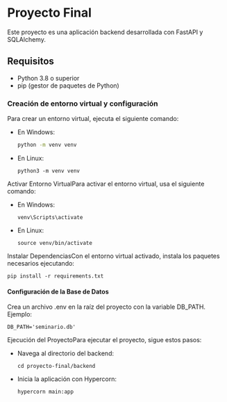 # Proyecto Final

Este proyecto es una aplicación backend desarrollada con FastAPI y SQLAlchemy.

## Requisitos

- Python 3.8 o superior
- pip (gestor de paquetes de Python)


### Creación de entorno virtual y configuración

Para crear un entorno virtual, ejecuta el siguiente comando:

- En Windows:
  ```sh
  python -m venv venv
    ```
- En Linux:
  ```
  python3 -m venv venv
  ```
Activar Entorno VirtualPara activar el entorno virtual, usa el siguiente comando:
- En Windows:
  ```
  venv\Scripts\activate
  ```
- En Linux:
  ```
  source venv/bin/activate
  ```
Instalar DependenciasCon el entorno virtual activado, instala los paquetes necesarios ejecutando:
  ```
  pip install -r requirements.txt
  ```
#### Configuración de la Base de Datos

Crea un archivo .env en la raíz del proyecto con la variable DB_PATH. Ejemplo:
  ```
  DB_PATH='seminario.db'
  ```
Ejecución del ProyectoPara ejecutar el proyecto, sigue estos pasos:
- Navega al directorio del backend:
  ```
  cd proyecto-final/backend
  ```
- Inicia la aplicación con Hypercorn:
  ```
  hypercorn main:app
  ```
